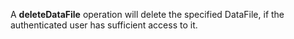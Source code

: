 A **deleteDataFile** operation will delete the specified DataFile, if the authenticated user has sufficient access to it.

